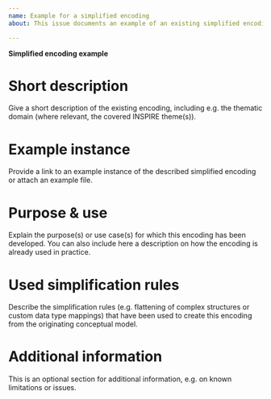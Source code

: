 ```yaml
---
name: Example for a simplified encoding
about: This issue documents an example of an existing simplified encoding

---
```


**Simplified encoding example**

# Short description
Give a short description of the existing encoding, including e.g. 
the thematic domain (where relevant, the covered INSPIRE theme(s)).

# Example instance
Provide a link to an example instance of the described simplified encoding or attach
an example file.

# Purpose & use
Explain the purpose(s) or use case(s) for which this encoding has been developed.
You can also include here a description on how the encoding is already used 
in practice.

# Used simplification rules
Describe the simplification rules (e.g. flattening of complex structures or custom data type
mappings) that have been used to create this encoding from the originating conceptual
model.

# Additional information
This is an optional section for additional information, e.g. on known limitations or
issues.
